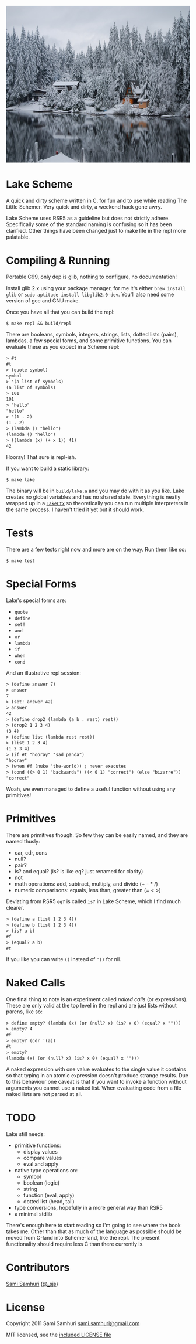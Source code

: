 <p align=center><img src=https://github.com/samsonjs/lake/raw/master/lake.jpg width=640 height=428 alt="Shawnigan Lake"></p>

Lake Scheme
===========

A quick and dirty scheme written in C, for fun and to use while reading The Little Schemer. Very quick and dirty, a weekend hack gone awry.

Lake Scheme uses RSR5 as a guideline but does not strictly adhere. Specifically some of the standard naming is confusing so it has been clarified. Other things have been changed just to make life in the repl more palatable.

Compiling & Running
===================

Portable C99, only dep is glib, nothing to configure, no documentation!

Install glib 2.x using your package manager, for me it's either `brew install glib` or `sudo aptitude install libglib2.0-dev`. You'll also need some version of gcc and GNU make.

Once you have all that you can build the repl:

    $ make repl && build/repl

There are booleans, symbols, integers, strings, lists, dotted lists (pairs), lambdas, a few special forms, and some primitive functions. You can evaluate these as you expect in a Scheme repl:

    > #t
    #t
    > (quote symbol)
    symbol
    > '(a list of symbols)
    (a list of symbols)
    > 101
    101
    > "hello"
    "hello"
    > '(1 . 2)
    (1 . 2)
    > (lambda () "hello")
    (lambda () "hello")
    > ((lambda (x) (+ x 1)) 41)
    42

Hooray! That sure is repl-ish.

If you want to build a static library:

    $ make lake

The binary will be in `build/lake.a` and you may do with it as you like. Lake creates no global variables and has no shared state. Everything is neatly wrapped up in a [`LakeCtx`](blob/master/src/lake.h#L120-128) so theoretically you can run multiple interpreters in the same process. I haven't tried it yet but it should work.

Tests
=====

There are a few tests right now and more are on the way. Run them like so:

    $ make test

Special Forms
=============

Lake's special forms are:

  * `quote`
  * `define`
  * `set!`
  * `and`
  * `or`
  * `lambda`
  * `if`
  * `when`
  * `cond`

And an illustrative repl session:

    > (define answer 7)
    > answer
    7
    > (set! answer 42)
    > answer
    42
    > (define drop2 (lambda (a b . rest) rest))
    > (drop2 1 2 3 4)
    (3 4)
    > (define list (lambda rest rest))
    > (list 1 2 3 4)
    (1 2 3 4)
    > (if #t "hooray" "sad panda")
    "hooray"
    > (when #f (nuke 'the-world)) ; never executes
    > (cond ((> 0 1) "backwards") ((< 0 1) "correct") (else "bizarre"))
    "correct"

Woah, we even managed to define a useful function without using any primitives!

Primitives
==========

There are primitives though. So few they can be easily named, and they are named thusly:

  * car, cdr, cons
  * null?
  * pair?
  * is? and equal? (is? is like eq? just renamed for clarity)
  * not
  * math operations: add, subtract, multiply, and divide (+ - * /)
  * numeric comparisons: equals, less than, greater than (= < >)

Deviating from RSR5 `eq?` is called `is?` in Lake Scheme, which I find much clearer.

    > (define a (list 1 2 3 4))
    > (define b (list 1 2 3 4))
    > (is? a b)
    #f
    > (equal? a b)
    #t

If you like you can write `()` instead of `'()` for nil.

Naked Calls
===========

One final thing to note is an experiment called *naked calls* (or expressions). These are only valid at the top level in the repl and are just lists without parens, like so:

    > define empty? (lambda (x) (or (null? x) (is? x 0) (equal? x "")))
    > empty? 4
    #f
    > empty? (cdr '(a))
    #t
    > empty?
    (lambda (x) (or (null? x) (is? x 0) (equal? x "")))

A naked expression with one value evaluates to the single value it contains so that typing in an atomic expression doesn't produce strange results. Due to this behaviour one caveat is that if you want to invoke a function without arguments you cannot use a naked list. When evaluating code from a file naked lists are not parsed at all.

TODO
====

Lake still needs:

  * primitive functions:
    * display values
    * compare values
    * eval and apply
  * native type operations on:
    * symbol
    * boolean (logic)
    * string
    * function (eval, apply)
    * dotted list (head, tail)
  * type conversions, hopefully in a more general way than RSR5
  * a minimal stdlib

There's enough here to start reading so I'm going to see where the book takes me. Other than that as much of the language as possible should be moved from C-land into Scheme-land, like the repl. The present functionality should require less C than there currently is.

Contributors
============

[Sami Samhuri](http://samhuri.net) ([@_sjs](https://twitter.com/_sjs))

License
=======

Copyright 2011 Sami Samhuri <sami.samhuri@gmail.com>

MIT licensed, see the [included LICENSE file](blob/master/LICENSE)
